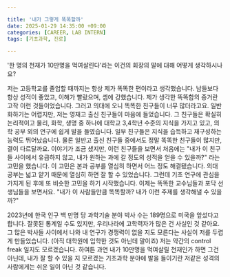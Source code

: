 ```yaml
---

title: '내가 그렇게 똑똑할까'
date: 2025-01-29 14:35:00 +09:00
categories: [CAREER, LAB INTERN]
tags: [기초과학, 진로]

---
```


'한 명의 천재가 10만명을 먹여살린다'라는 이건의 회장의 말에 대해 어떻게 생각하시나요? 

저는 고등학교를 졸업할 때까지는 항상 제가 똑똑한 편이라고 생각했습니다. 남들보다 항상 성적이 좋았고, 이해가 빨랐으며, 셈에 강했습니다. 제가 생각한 똑똑함의 증거란 고작 이런 것들이었습니다. 그러고 의대에 오니 똑똑한 친구들이 너무 많더라고요. 일반화하기는 어렵지만, 저는 영재고 출신 친구들이 마음에 들었습니다. 그 친구들은 확실히 논리적이고 물리, 화학, 생명 중 하나에 대학교 3,4학년 수준의 지식을 가지고 있고, 의학 공부 외의 연구에 쉽게 발을 들였습니다. 일부 친구들은 지식을 습득하고 재구성하는 능력도 뛰어났습니다. 물론 일반고 출신 친구들 중에서도 정말 똑똑한 친구들이 많지만, 결이 다르달까요. 이야기가 조금 샜지만, 이런 친구들을 보면서 처음에는 "내가 이 친구들 사이에서 유급하지 않고, 내가 원하는 과에 갈 정도의 성적을 얻을 수 있을까?" 라는 고민을 했습니다. 이 고민은 본과 공부를 열심히 하면서 어느 정도 해결됐습니다. 의대 공부는 넓고 얕기 때문에 열심히 하면 잘 할 수 있었습니다. 그런데 기초 연구에 관심을 가지게 된 후에 또 비슷한 고민을 하기 시작했습니다. 이제는 똑똑한 교수님들과 포닥 선생님들을 보면서요. "내가 이 사람들만큼 똑똑할까? 내가 이런 주제를 생각해낼 수 있을까?" 

2023년에 한국 인구 백 만명 당 과학기술 분야 박사 수는 189명으로 미국을 앞섰다고 합니다. 잘못된 통계일 수도 있지만, 우리나라에 고학력자가 많은 건 사실인 것 같아요. 그 많은 박사들 사이에서 나와 내 연구가 경쟁력이 없을 지도 모른다는 사실이 저를 두렵게 만들었습니다. (아직 대학원에 입학한 것도 아닌데 말이죠) 저는 약간의 control freak 일지도 모르겠습니다. 하여튼 과연 내가 10만명을 먹여살릴 천재인가 하면 그건 아닌데, 내가 잘 할 수 있을 지 모르겠는 기초과학 분야에 발을 들이기란 저같은 성격의 사람에게는 쉬운 일이 아닌 것 같습니다. 